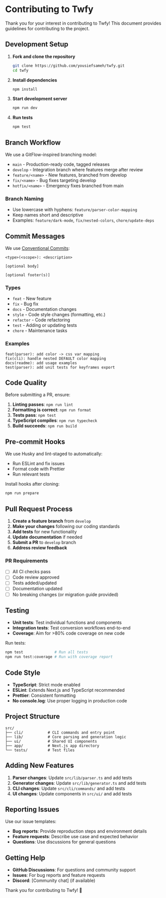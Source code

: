 # Contributing to Twfy

Thank you for your interest in contributing to Twfy! This document provides guidelines for contributing to the project.

## Development Setup

1. **Fork and clone the repository**
   ```bash
   git clone https://github.com/yousiefsameh/twfy.git
   cd twfy
   ```

2. **Install dependencies**
   ```bash
   npm install
   ```

3. **Start development server**
   ```bash
   npm run dev
   ```

4. **Run tests**
   ```bash
   npm test
   ```

## Branch Workflow

We use a GitFlow-inspired branching model:

- `main` - Production-ready code, tagged releases
- `develop` - Integration branch where features merge after review
- `feature/<name>` - New features, branched from develop
- `fix/<name>` - Bug fixes targeting develop
- `hotfix/<name>` - Emergency fixes branched from main

### Branch Naming

- Use lowercase with hyphens: `feature/parser-color-mapping`
- Keep names short and descriptive
- Examples: `feature/dark-mode`, `fix/nested-colors`, `chore/update-deps`

## Commit Messages

We use [Conventional Commits](https://www.conventionalcommits.org/):

```
<type>(<scope>): <description>

[optional body]

[optional footer(s)]
```

### Types
- `feat` - New feature
- `fix` - Bug fix
- `docs` - Documentation changes
- `style` - Code style changes (formatting, etc.)
- `refactor` - Code refactoring
- `test` - Adding or updating tests
- `chore` - Maintenance tasks

### Examples
```
feat(parser): add color -> css var mapping
fix(cli): handle nested DEFAULT color mapping
docs(readme): add usage examples
test(parser): add unit tests for keyframes export
```

## Code Quality

Before submitting a PR, ensure:

1. **Linting passes**: `npm run lint`
2. **Formatting is correct**: `npm run format`
3. **Tests pass**: `npm test`
4. **TypeScript compiles**: `npm run typecheck`
5. **Build succeeds**: `npm run build`

## Pre-commit Hooks

We use Husky and lint-staged to automatically:
- Run ESLint and fix issues
- Format code with Prettier
- Run relevant tests

Install hooks after cloning:
```bash
npm run prepare
```

## Pull Request Process

1. **Create a feature branch** from `develop`
2. **Make your changes** following our coding standards
3. **Add tests** for new functionality
4. **Update documentation** if needed
5. **Submit a PR** to `develop` branch
6. **Address review feedback**

### PR Requirements
- [ ] All CI checks pass
- [ ] Code review approved
- [ ] Tests added/updated
- [ ] Documentation updated
- [ ] No breaking changes (or migration guide provided)

## Testing

- **Unit tests**: Test individual functions and components
- **Integration tests**: Test conversion workflows end-to-end
- **Coverage**: Aim for >80% code coverage on new code

Run tests:
```bash
npm test              # Run all tests
npm run test:coverage # Run with coverage report
```

## Code Style

- **TypeScript**: Strict mode enabled
- **ESLint**: Extends Next.js and TypeScript recommended
- **Prettier**: Consistent formatting
- **No console.log**: Use proper logging in production code

## Project Structure

```
src/
├── cli/           # CLI commands and entry point
├── lib/           # Core parsing and generation logic
├── ui/            # Shared UI components
├── app/           # Next.js app directory
└── tests/         # Test files
```

## Adding New Features

1. **Parser changes**: Update `src/lib/parser.ts` and add tests
2. **Generator changes**: Update `src/lib/generator.ts` and add tests
3. **CLI changes**: Update `src/cli/commands/` and add tests
4. **UI changes**: Update components in `src/ui/` and add tests

## Reporting Issues

Use our issue templates:
- **Bug reports**: Provide reproduction steps and environment details
- **Feature requests**: Describe use case and expected behavior
- **Questions**: Use discussions for general questions

## Getting Help

- **GitHub Discussions**: For questions and community support
- **Issues**: For bug reports and feature requests
- **Discord**: [Community chat] (if available)

Thank you for contributing to Twfy! 🎉

